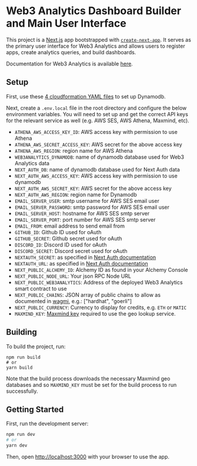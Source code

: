 # Web3 Analytics Dashboard Builder and Main User Interface

This project is a [Next.js](https://nextjs.org/) app bootstrapped with [`create-next-app`](https://github.com/vercel/next.js/tree/canary/packages/create-next-app). It serves as the primary user interface for Web3 Analytics and allows users to register apps, create analytics queries, and build dashboards.

Documentation for Web3 Analytics is available [here](https://web3-analytics.gitbook.io/product-docs/).

## Setup

First, use these [4 cloudformation YAML files](https://github.com/andyjagoe/web3-analytics-app/tree/main/schema) to set up Dynamodb.

Next, create a `.env.local` file in the root directory and configure the below environment variables. You will need to set up and get the correct API keys for the relevant service as well (e.g. AWS SES, AWS Athena, Maxmind, etc).

* `ATHENA_AWS_ACCESS_KEY_ID`: AWS access key with permission to use Athena
* `ATHENA_AWS_SECRET_ACCESS_KEY`: AWS secret for the above access key
* `ATHENA_AWS_REGION`: region name for AWS Athena
* `WEB3ANALYTICS_DYNAMODB`: name of dynamodb database used for Web3 Analytics data
* `NEXT_AUTH_DB`: name of dynamodb database used for Next Auth data
* `NEXT_AUTH_AWS_ACCESS_KEY`: AWS access key with permission to use dynamodb
* `NEXT_AUTH_AWS_SECRET_KEY`: AWS secret for the above access key
* `NEXT_AUTH_AWS_REGION`: region name for Dynamodb
* `EMAIL_SERVER_USER`: smtp username for AWS SES email user
* `EMAIL_SERVER_PASSWORD`: smtp password for AWS SES email user
* `EMAIL_SERVER_HOST`: hostname for AWS SES smtp server
* `EMAIL_SERVER_PORT`: port number for AWS SES smtp server
* `EMAIL_FROM`: email address to send email from
* `GITHUB_ID`: Github ID used for oAuth
* `GITHUB_SECRET`: Github secret used for oAuth
* `DISCORD_ID`: Discord ID used for oAuth
* `DISCORD_SECRET`: Discord secret used for oAuth
* `NEXTAUTH_SECRET`: as specified in [Next Auth documentation](https://next-auth.js.org/deployment)
* `NEXTAUTH_URL`: as specified in [Next Auth documentation](https://next-auth.js.org/deployment)
* `NEXT_PUBLIC_ALCHEMY_ID`: Alchemy ID as found in your Alchemy Console
* `NEXT_PUBLIC_NODE_URL`: Your json RPC Node URL
* `NEXT_PUBLIC_WEB3ANALYTICS`: Address of the deployed Web3 Analytics smart contract to use
* `NEXT_PUBLIC_CHAINS`: JSON array of public chains to allow as documented in [wagmi](https://wagmi.sh/react/chains), e.g.: ["hardhat", "goerli"]
* `NEXT_PUBLIC_CURRENCY`: Currency to display for credits, e.g. `ETH` or `MATIC`
* `MAXMIND_KEY`: [Maxmind key](https://support.maxmind.com/hc/en-us/articles/4407111582235-Generate-a-License-Key) required to use the geo lookup service. 


## Building

To build the project, run:

```shell
npm run build
# or
yarn build
```
Note that the build process downloads the necessary Maxmind geo databases and so `MAXMIND_KEY` must be set for the build process to run successfully.

## Getting Started

First, run the development server:

```bash
npm run dev
# or
yarn dev
```

Then, open [http://localhost:3000](http://localhost:3000) with your browser to use the app.
